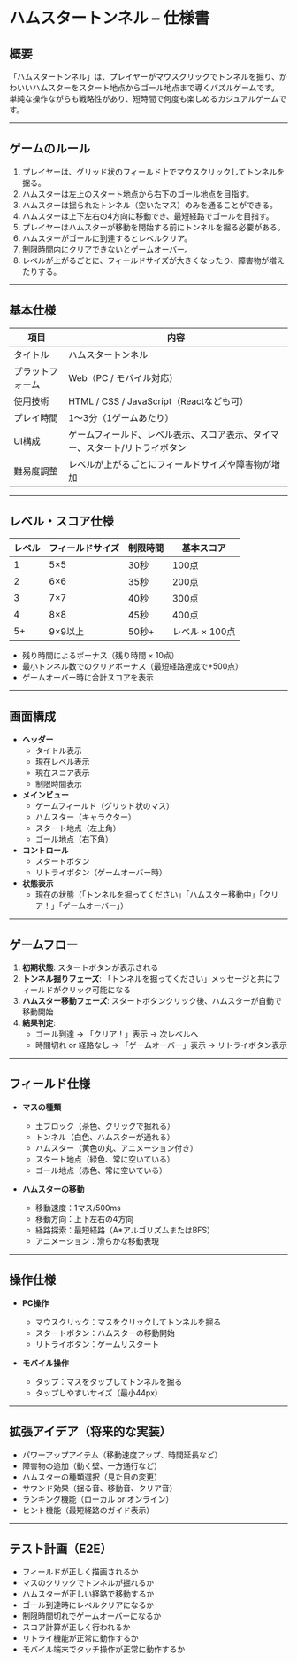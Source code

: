 # ハムスタートンネル – 仕様書

## 概要

「ハムスタートンネル」は、プレイヤーがマウスクリックでトンネルを掘り、かわいいハムスターをスタート地点からゴール地点まで導くパズルゲームです。  
単純な操作ながらも戦略性があり、短時間で何度も楽しめるカジュアルゲームです。

---

## ゲームのルール

1. プレイヤーは、グリッド状のフィールド上でマウスクリックしてトンネルを掘る。
2. ハムスターは左上のスタート地点から右下のゴール地点を目指す。
3. ハムスターは掘られたトンネル（空いたマス）のみを通ることができる。
4. ハムスターは上下左右の4方向に移動でき、最短経路でゴールを目指す。
5. プレイヤーはハムスターが移動を開始する前にトンネルを掘る必要がある。
6. ハムスターがゴールに到達するとレベルクリア。
7. 制限時間内にクリアできないとゲームオーバー。
8. レベルが上がるごとに、フィールドサイズが大きくなったり、障害物が増えたりする。

---

## 基本仕様

| 項目 | 内容 |
|------|------|
| タイトル | ハムスタートンネル |
| プラットフォーム | Web（PC / モバイル対応） |
| 使用技術 | HTML / CSS / JavaScript（Reactなども可） |
| プレイ時間 | 1〜3分（1ゲームあたり） |
| UI構成 | ゲームフィールド、レベル表示、スコア表示、タイマー、スタート/リトライボタン |
| 難易度調整 | レベルが上がるごとにフィールドサイズや障害物が増加 |

---

## レベル・スコア仕様

| レベル | フィールドサイズ | 制限時間 | 基本スコア |
|--------|------------------|----------|------------|
| 1 | 5×5 | 30秒 | 100点 |
| 2 | 6×6 | 35秒 | 200点 |
| 3 | 7×7 | 40秒 | 300点 |
| 4 | 8×8 | 45秒 | 400点 |
| 5+ | 9×9以上 | 50秒+ | レベル × 100点 |

- 残り時間によるボーナス（残り時間 × 10点）
- 最小トンネル数でのクリアボーナス（最短経路達成で+500点）
- ゲームオーバー時に合計スコアを表示

---

## 画面構成

- **ヘッダー**
  - タイトル表示
  - 現在レベル表示
  - 現在スコア表示
  - 制限時間表示
- **メインビュー**
  - ゲームフィールド（グリッド状のマス）
  - ハムスター（キャラクター）
  - スタート地点（左上角）
  - ゴール地点（右下角）
- **コントロール**
  - スタートボタン
  - リトライボタン（ゲームオーバー時）
- **状態表示**
  - 現在の状態（「トンネルを掘ってください」「ハムスター移動中」「クリア！」「ゲームオーバー」）

---

## ゲームフロー

1. **初期状態**: スタートボタンが表示される
2. **トンネル掘りフェーズ**: 「トンネルを掘ってください」メッセージと共にフィールドがクリック可能になる
3. **ハムスター移動フェーズ**: スタートボタンクリック後、ハムスターが自動で移動開始
4. **結果判定**: 
   - ゴール到達 → 「クリア！」表示 → 次レベルへ
   - 時間切れ or 経路なし → 「ゲームオーバー」表示 → リトライボタン表示

---

## フィールド仕様

- **マスの種類**
  - 土ブロック（茶色、クリックで掘れる）
  - トンネル（白色、ハムスターが通れる）
  - ハムスター（黄色の丸、アニメーション付き）
  - スタート地点（緑色、常に空いている）
  - ゴール地点（赤色、常に空いている）

- **ハムスターの移動**
  - 移動速度：1マス/500ms
  - 移動方向：上下左右の4方向
  - 経路探索：最短経路（A*アルゴリズムまたはBFS）
  - アニメーション：滑らかな移動表現

---

## 操作仕様

- **PC操作**
  - マウスクリック：マスをクリックしてトンネルを掘る
  - スタートボタン：ハムスターの移動開始
  - リトライボタン：ゲームリスタート

- **モバイル操作**
  - タップ：マスをタップしてトンネルを掘る
  - タップしやすいサイズ（最小44px）

---

## 拡張アイデア（将来的な実装）

- パワーアップアイテム（移動速度アップ、時間延長など）
- 障害物の追加（動く壁、一方通行など）
- ハムスターの種類選択（見た目の変更）
- サウンド効果（掘る音、移動音、クリア音）
- ランキング機能（ローカル or オンライン）
- ヒント機能（最短経路のガイド表示）

---

## テスト計画（E2E）

- フィールドが正しく描画されるか
- マスのクリックでトンネルが掘れるか
- ハムスターが正しい経路で移動するか
- ゴール到達時にレベルクリアになるか
- 制限時間切れでゲームオーバーになるか
- スコア計算が正しく行われるか
- リトライ機能が正常に動作するか
- モバイル端末でタッチ操作が正常に動作するか